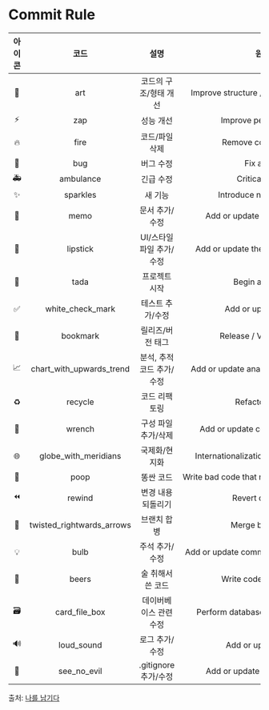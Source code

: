 # Commit Rule

|아이콘|코드|설명|원문|헤더 텍스트|
| :----------: | :----------: | :----------: | :----------: | :----------: |  
|🎨|art|코드의 구조/형태 개선| Improve structure / format of the code.|[style]|
|⚡️|zap|성능 개선|Improve performance.|[improve]|
|🔥|fire|코드/파일 삭제|Remove code or files.|[remove]|
|🐛|bug|버그 수정|Fix a bug.|[bug]|
|🚑|ambulance|긴급 수정|Critical hotfix.|[hotfix]|
|✨|sparkles|새 기능|Introduce new features.|[feature]|
|📝|memo|문서 추가/수정|Add or update documentation.|[docs]|
|💄|lipstick|UI/스타일 파일 추가/수정|Add or update the UI and style files.|[layout]|
|🎉|tada|프로젝트 시작|Begin a project.|[initial]|
|✅|white_check_mark|테스트 추가/수정|Add or update tests.|[test]|
|🔖|bookmark|릴리즈/버전 태그|Release / Version tags.|[release]|
|📈|chart_with_upwards_trend|분석, 추적 코드 추가/수정|Add or update analytics or track code.|[analytics]|
|♻️|recycle|코드 리팩토링|Refactor code.|[refactor]|
|🔧|wrench|구성 파일 추가/삭제|Add or update configuration files.|[configure]|
|🌐|globe_with_meridians|국제화/현지화|Internationalization and localization.|[localize]|
|💩|poop|똥싼 코드|Write bad code that needs to be improved.|[poop]|
|⏪|rewind|변경 내용 되돌리기|Revert changes.|[revert]|
|🔀|twisted_rightwards_arrows|브랜치 합병|Merge branches.|[merge]|
|💡|bulb|주석 추가/수정|Add or update comments in source code.|[comment]|
|🍻|beers|술 취해서 쓴 코드|Write code drunkenly.|[beer]|
|🗃|card_file_box|데이버베이스 관련 수정|Perform database related changes.|[database]|
|🔊|loud_sound|로그 추가/수정|Add or update logs.|[log]|
|🙈|see_no_evil|.gitignore 추가/수정|Add or update a .gitignore file.|[gitignore]|

출처: [나를 남기다](https://treasurebear.tistory.com/70)
